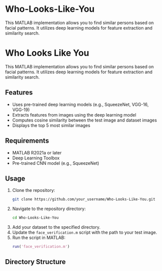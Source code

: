 # Who-Looks-Like-You
This MATLAB implementation allows you to find similar persons based on facial patterns. It utilizes deep learning models for feature extraction and similarity search.
# Who Looks Like You

This MATLAB implementation allows you to find similar persons based on facial patterns. It utilizes deep learning models for feature extraction and similarity search.

## Features

- Uses pre-trained deep learning models (e.g., SqueezeNet, VGG-16, VGG-19)
- Extracts features from images using the deep learning model
- Computes cosine similarity between the test image and dataset images
- Displays the top 5 most similar images

## Requirements

- MATLAB R2021a or later
- Deep Learning Toolbox
- Pre-trained CNN model (e.g., SqueezeNet)

## Usage

1. Clone the repository:
    ```sh
    git clone https://github.com/your_username/Who-Looks-Like-You.git
    ```
2. Navigate to the repository directory:
    ```sh
    cd Who-Looks-Like-You
    ```
3. Add your dataset to the specified directory.
4. Update the `face_verification.m` script with the path to your test image.
5. Run the script in MATLAB:
    ```matlab
    run('face_verification.m')
    ```

## Directory Structure

